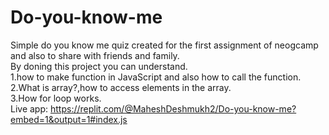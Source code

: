 # Do-you-know-me
Simple do you know me quiz created for the first assignment of neogcamp and also to share with friends and family.  
By doning this project you can understand.  
1.how to make function in JavaScript and also how to call the function.  
2.What is array?,how to access elements in the array.  
3.How for loop works.    
Live app: https://replit.com/@MaheshDeshmukh2/Do-you-know-me?embed=1&output=1#index.js 
